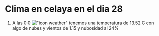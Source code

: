 # Clima en celaya en el dia 28

1. A las 0:0 !["icon weather"](http://openweathermap.org/img/w/02n.png) tenemos una temperatura de 13.52 C con algo de nubes y  vientos de 1.15 y nubosidad al 24%
